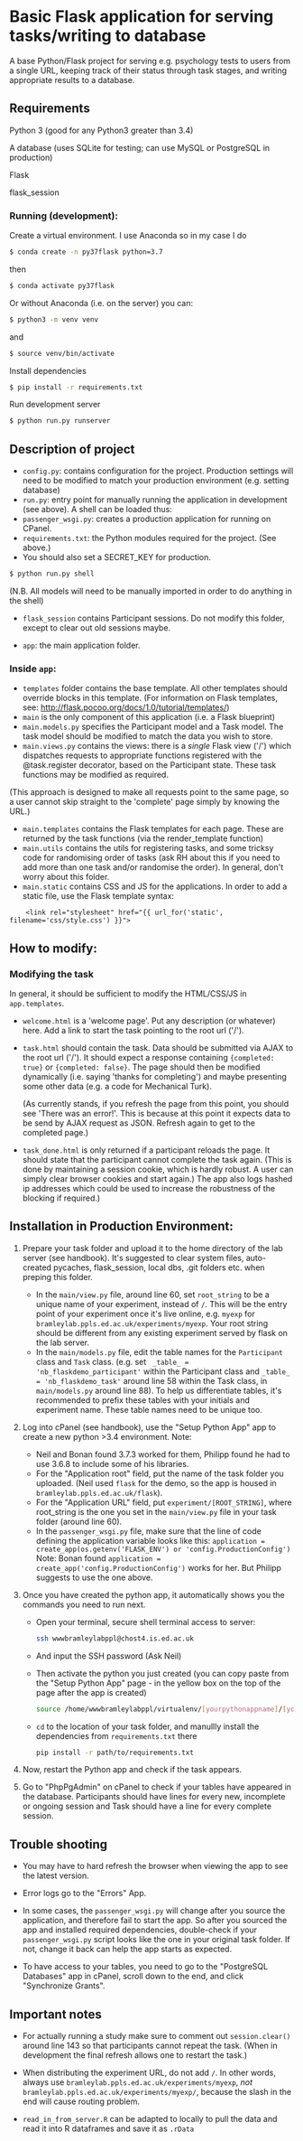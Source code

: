 Basic Flask application for serving tasks/writing to database
=============================================================

A base Python/Flask project for serving e.g. psychology tests to
users from a single URL, keeping track of their status through task stages,
and writing appropriate results to a database.

## Requirements

Python 3 (good for any Python3 greater than 3.4)

A database (uses SQLite for testing; can use MySQL or PostgreSQL in production)

Flask

flask_session


### Running (development):

Create a virtual environment.  I use Anaconda so in my case I do


```bash
$ conda create -n py37flask python=3.7
```
then
```bash
$ conda activate py37flask
```

Or without Anaconda (i.e. on the server) you can:

```bash
$ python3 -m venv venv
```
and
```bash
$ source venv/bin/activate
```



Install dependencies

```bash
$ pip install -r requirements.txt
```

Run development server

```bash
$ python run.py runserver
```


## Description of project


- `config.py`: contains configuration for the project. Production settings will need to be modified to match your production environment (e.g. setting database)
- `run.py`: entry point for manually running the application in development (see above). A shell can be loaded thus:
- `passenger_wsgi.py`: creates a production application for running on CPanel.
- `requirements.txt`: the Python modules required for the project. (See above.)
- You should also set a SECRET_KEY for production.

```bash
$ python run.py shell
```
(N.B. All models will need to be manually imported in order to do anything in the shell)


- `flask_session` contains Participant sessions. Do not modify this folder, except to clear out old sessions maybe.

- `app`: the main application folder.


### Inside `app`:

- `templates` folder contains the base template. All other templates should override blocks in this template.
(For information on Flask templates, see: http://flask.pocoo.org/docs/1.0/tutorial/templates/)
- `main` is the only component of this application (i.e. a Flask blueprint)
- `main.models.py` specifies the Participant model and a Task model. The task model should be modified to match the data you wish to store.
- `main.views.py` contains the views: there is a *single* Flask view ('/') which dispatches requests to appropriate functions registered with the @task.register decorator, based on the Participant state. These task functions may be modified as required.

(This approach is designed to make all requests point to the same page, so a user cannot skip straight to the 'complete' page simply by knowing the URL.)

- `main.templates` contains the Flask templates for each page. These are returned by the task functions (via the render_template function)
- `main.utils` contains the utils for registering tasks, and some tricksy code for randomising order of tasks (ask RH about this if you need
to add more than one task and/or randomise the order). In general, don't worry about this folder.
- `main.static` contains CSS and JS for the applications. In order to add a static file, use the Flask template syntax:

```jinja2
	<link rel="stylesheet" href="{{ url_for('static', filename='css/style.css') }}">
```


## How to modify:



### Modifying the task

In general, it should be sufficient to modify the HTML/CSS/JS in `app.templates`.

- `welcome.html` is a 'welcome page'. Put any description (or whatever) here. Add a link to start the task pointing to the root url ('/').
- `task.html` should contain the task. Data should be submitted via AJAX to the root url ('/'). It should expect a response containing
	`{completed: true}` or `{completed: false}`. The page should then be modified dynamically (i.e. saying 'thanks for completing') and maybe
	presenting some other data (e.g. a code for Mechanical Turk).

	(As currently stands, if you refresh the page from this point, you should see 'There was an error!'. This is because at this point it expects data to be send by AJAX request as JSON. Refresh again to get to the completed page.)

- `task_done.html` is only returned if a participant reloads the page. It should state that the participant cannot complete the task again. (This is done by maintaining a session cookie, which is hardly robust. A user can simply clear browser cookies and start again.) The app also logs hashed ip addresses which could be used to increase the robustness of the blocking if required.)

## Installation in Production Environment:

1. Prepare your task folder and upload it to the home directory of the lab server (see handbook). It's suggested to clear system files, auto-created pycaches, flask_session, local dbs, .git folders etc. when preping this folder.
	- In the `main/view.py` file, around line 60, set `root_string` to be a unique name of your experiment, instead of `/`. This will be the entry point of your experiment once it's live online, e.g. `myexp` for `bramleylab.ppls.ed.ac.uk/experiments/myexp`. Your root string should be different from any existing experiment served by flask on the lab server.
	- In the `main/models.py` file, edit the table names for the `Participant` class and `Task` class. (e.g. set ` _table_ = 'nb_flaskdemo_participant'` within the Participant class and `_table_ = 'nb_flaskdemo_task'` around line 58 within the Task class, in `main/models.py` around line 88). To help us differentiate tables, it's recommended to prefix these tables with your initials and experiment name. These table names need to be unique too.

2. Log into cPanel (see handbook), use the "Setup Python App" app to create a new python >3.4  environment. Note:
	- Neil and Bonan found 3.7.3 worked for them, Philipp found he had to use 3.6.8 to include some of his libraries.
	- For the "Application root" field, put the name of the task folder you uploaded. (Neil used `flask` for the demo, so the app is housed in `bramleylab.ppls.ed.ac.uk/flask`).
	- For the "Application URL" field, put `experiment/[ROOT_STRING]`, where root_string is the one you set in the `main/view.py` file in your task folder (around line 60).
	- In the `passenger_wsgi.py` file, make sure that the line of code defining the application variable looks like this:
		```application = create_app(os.getenv('FLASK_ENV') or 'config.ProductionConfig')```
	Note: Bonan found `application = create_app('config.ProductionConfig')` works for her. But Philipp suggests to use the one above.

3. Once you have created the python app, it automatically shows you the commands you need to run next.
	- Open your terminal, secure shell terminal access to server:
	  ```bash
	  ssh wwwbramleylabppl@chost4.is.ed.ac.uk
	  ```
	- And input the SSH password (Ask Neil)

	- Then activate the python you just created (you can copy paste from the "Setup Python App" page - in the yellow box on the top of the page after the app is created)
	  ```bash
	  source /home/wwwbramleylabppl/virtualenv/[yourpythonappname]/[yourpythonversion]/bin/activate
	  ```
	- `cd` to the location of your task folder, and manullly install the dependencies from `requirements.txt` there
	  ```bash
	  pip install -r path/to/requirements.txt
	  ```

4. Now, restart the Python app and check if the task appears.

5. Go to "PhpPgAdmin" on cPanel to check if your tables have appeared in the database. Participants should have lines for every new, incomplete or ongoing session and Task should have a line for every complete session.



## Trouble shooting

- You may have to hard refresh the browser when viewing the app to see the latest version.

- Error logs go to the "Errors" App.

- In some cases, the `passenger_wsgi.py` will change after you source the application, and therefore fail to start the app. So after you sourced the app and installed required dependencies, double-check if your `passenger_wsgi.py` script looks like the one in your original task folder. If not, change it back can help the app starts as expected.

- To have access to your tables, you need to go to the "PostgreSQL Databases" app in cPanel, scroll down to the end, and click "Synchronize Grants".

## Important notes

- For actually running a study make sure to comment out `session.clear()` around line 143 so that participants cannot repeat the task.  (When in development the final refresh allows one to restart the task.)

- When distributing the experiment URL, do not add `/`. In other words, always use `bramleylab.ppls.ed.ac.uk/experiments/myexp`, *not* `bramleylab.ppls.ed.ac.uk/experiments/myexp/`, because the slash in the end will cause routing problem.

- `read_in_from_server.R` can be adapted to locally to pull the data and read it into R dataframes and save it as `.rData`

